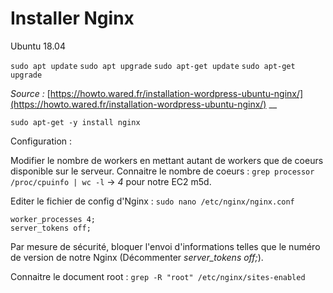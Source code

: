 # Installer Nginx

Ubuntu 18.04

`sudo apt update` `sudo apt upgrade` `sudo apt-get update` `sudo apt-get upgrade`

_Source :_ [https://howto.wared.fr/installation-wordpress-ubuntu-nginx/](https://howto.wared.fr/installation-wordpress-ubuntu-nginx/) \_\_

`sudo apt-get -y install nginx`

Configuration :

Modifier le nombre de workers en mettant autant de workers que de coeurs disponible sur le serveur. Connaitre le nombre de coeurs : `grep processor /proc/cpuinfo | wc -l` -&gt; _4_ pour notre EC2 m5d.

Editer le fichier de config d'Nginx : `sudo nano /etc/nginx/nginx.conf`

```text
worker_processes 4;
server_tokens off;
```

Par mesure de sécurité, bloquer l'envoi d'informations telles que le numéro de version de notre Nginx \(Décommenter _server\_tokens off;_\).

Connaitre le document root : `grep -R "root" /etc/nginx/sites-enabled`

